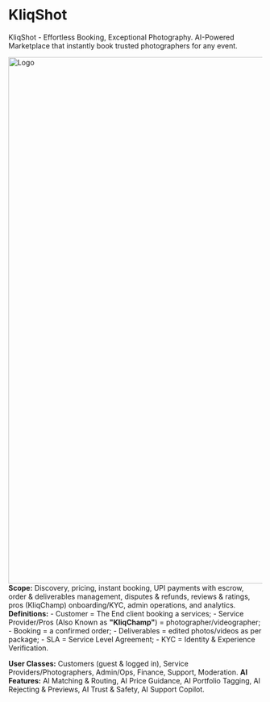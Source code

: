 # KliqShot
KliqShot - Effortless Booking, Exceptional Photography. AI-Powered Marketplace that instantly book trusted photographers for any event.
</br>

<img width="3535" height="1044" alt="Logo" src="https://github.com/user-attachments/assets/f830daa1-78a2-4048-aaaa-4fc34eeb3b75" />
<b>Scope:</b> Discovery, pricing, instant booking, UPI payments with escrow, order & deliverables management, disputes & refunds, reviews & ratings, pros (KliqChamp) onboarding/KYC, admin operations, and analytics.
<b>Definitions:</b> 
- Customer = The End client booking a services;
- Service Provider/Pros (Also Known as <b>"KliqChamp"</b>) = photographer/videographer;
- Booking = a confirmed order;
- Deliverables = edited photos/videos as per package;
- SLA = Service Level Agreement;
- KYC = Identity & Experience Verification.

**User Classes:** Customers (guest & logged in), Service Providers/Photographers, Admin/Ops, Finance, Support, Moderation.
**AI Features:** 
AI Matching & Routing, AI Price Guidance, AI Portfolio Tagging, AI Rejecting & Previews, AI Trust & Safety, AI Support Copilot.

